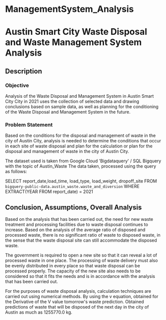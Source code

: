 # ManagementSystem_Analysis
# Austin Smart City Waste Disposal and Waste Management System Analysis

## Description

### Objective
Analysis of the Waste Disposal and Management System in Austin Smart City City in 2021 uses the collection of selected data and drawing conclusions based on sample data, as well as planning for the conditioning of the Waste Disposal and Management System in the future.

### Problem Statement
Based on the conditions for the disposal and management of waste in the city of Austin City, analysis is needed to determine the conditions that occur in each site of waste disposal and plan for the calculation or plan for the disposal and management of waste in the city of Austin City.

The dataset used is taken from Google Cloud 'Bigdataquery' / SQL Bigquery with the topic of Austin_Waste
The data taken, processed using the query as follows:

SELECT report_date,load_time, load_type, load_weight, dropoff_site FROM `bigquery-public-data.austin_waste.waste_and_diversion` WHERE EXTRACT(YEAR FROM report_date) = 2021

## Conclusion, Assumptions, Overall Analysis

Based on the analysis that has been carried out, the need for new waste treatment and processing facilities due to waste disposal continues to increase. Based on the analysis of the average ratio of disposed and processed waste, there is no significant ratio of waste to disposed waste, in the sense that the waste disposal site can still accommodate the disposed waste.

The government is required to open a new site so that it can reveal a lot of processed waste in one place. The processing of waste delivery must also be evenly distributed in every place so that waste disposal can be processed properly. The capacity of the new site also needs to be considered so that it fits the needs and is in accordance with the analysis that has been carried out.

For the purposes of waste disposal analysis, calculation techniques are carried out using numerical methods. By using the v equation, obtained for the Derivative of the V value tomorrow's waste prediction.
Obtained predictions of waste that will be disposed of the next day in the city of Austin as much as 1255770.0 kg.
